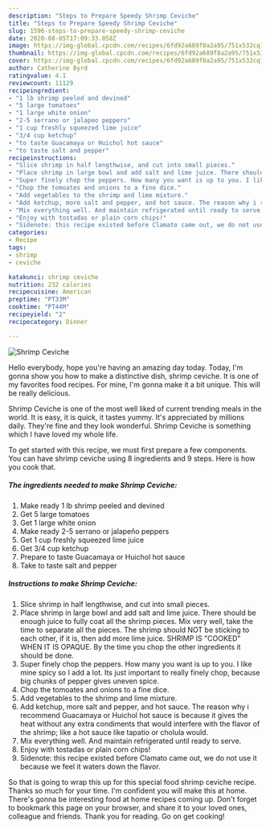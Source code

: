```yaml
---
description: "Steps to Prepare Speedy Shrimp Ceviche"
title: "Steps to Prepare Speedy Shrimp Ceviche"
slug: 1596-steps-to-prepare-speedy-shrimp-ceviche
date: 2020-08-05T17:09:33.058Z
image: https://img-global.cpcdn.com/recipes/6fd92a689f8a2a95/751x532cq70/shrimp-ceviche-recipe-main-photo.jpg
thumbnail: https://img-global.cpcdn.com/recipes/6fd92a689f8a2a95/751x532cq70/shrimp-ceviche-recipe-main-photo.jpg
cover: https://img-global.cpcdn.com/recipes/6fd92a689f8a2a95/751x532cq70/shrimp-ceviche-recipe-main-photo.jpg
author: Catherine Byrd
ratingvalue: 4.1
reviewcount: 11129
recipeingredient:
- "1 lb shrimp peeled and devined"
- "5 large tomatoes"
- "1 large white onion"
- "2-5 serrano or jalapeo peppers"
- "1 cup freshly squeezed lime juice"
- "3/4 cup ketchup"
- "to taste Guacamaya or Huichol hot sauce"
- "to taste salt and pepper"
recipeinstructions:
- "Slice shrimp in half lengthwise, and cut into small pieces."
- "Place shrimp in large bowl and add salt and lime juice. There should be enough juice to fully coat all the shrimp pieces. Mix very well, take the time to separate all the pieces. The shrimp should NOT be sticking to each other, if it is, then add more lime juice. SHRIMP IS &#34;COOKED&#34; WHEN IT IS OPAQUE. By the time you chop the other ingredients it should be done."
- "Super finely chop the peppers. How many you want is up to you. I like mine spicy so I add a lot. Its just important to really finely chop, because big chunks of pepper gives uneven spice."
- "Chop the tomoates and onions to a fine dice."
- "Add vegetables to the shrimp and lime mixture."
- "Add ketchup, more salt and pepper, and hot sauce. The reason why i recommend Guacamaya or Huichol hot sauce is because it gives the heat without any extra condiments that would interfere with the flavor of the shrimp; like a hot sauce like tapatio or cholula would."
- "Mix everything well. And maintain refrigerated until ready to serve."
- "Enjoy with tostadas or plain corn chips!"
- "Sidenote: this recipe existed before Clamato came out, we do not use it because we feel it waters down the flavor."
categories:
- Recipe
tags:
- shrimp
- ceviche

katakunci: shrimp ceviche 
nutrition: 232 calories
recipecuisine: American
preptime: "PT33M"
cooktime: "PT44M"
recipeyield: "2"
recipecategory: Dinner

---
```



![Shrimp Ceviche](https://img-global.cpcdn.com/recipes/6fd92a689f8a2a95/751x532cq70/shrimp-ceviche-recipe-main-photo.jpg)

Hello everybody, hope you're having an amazing day today. Today, I'm gonna show you how to make a distinctive dish, shrimp ceviche. It is one of my favorites food recipes. For mine, I'm gonna make it a bit unique. This will be really delicious.

Shrimp Ceviche is one of the most well liked of current trending meals in the world. It is easy, it is quick, it tastes yummy. It's appreciated by millions daily. They're fine and they look wonderful. Shrimp Ceviche is something which I have loved my whole life.




To get started with this recipe, we must first prepare a few components. You can have shrimp ceviche using 8 ingredients and 9 steps. Here is how you cook that.

<!--inarticleads1-->

##### The ingredients needed to make Shrimp Ceviche:

1. Make ready 1 lb shrimp peeled and devined
1. Get 5 large tomatoes
1. Get 1 large white onion
1. Make ready 2-5 serrano or jalapeño peppers
1. Get 1 cup freshly squeezed lime juice
1. Get 3/4 cup ketchup
1. Prepare to taste Guacamaya or Huichol hot sauce
1. Take to taste salt and pepper




<!--inarticleads2-->

##### Instructions to make Shrimp Ceviche:

1. Slice shrimp in half lengthwise, and cut into small pieces.
1. Place shrimp in large bowl and add salt and lime juice. There should be enough juice to fully coat all the shrimp pieces. Mix very well, take the time to separate all the pieces. The shrimp should NOT be sticking to each other, if it is, then add more lime juice. SHRIMP IS &#34;COOKED&#34; WHEN IT IS OPAQUE. By the time you chop the other ingredients it should be done.
1. Super finely chop the peppers. How many you want is up to you. I like mine spicy so I add a lot. Its just important to really finely chop, because big chunks of pepper gives uneven spice.
1. Chop the tomoates and onions to a fine dice.
1. Add vegetables to the shrimp and lime mixture.
1. Add ketchup, more salt and pepper, and hot sauce. The reason why i recommend Guacamaya or Huichol hot sauce is because it gives the heat without any extra condiments that would interfere with the flavor of the shrimp; like a hot sauce like tapatio or cholula would.
1. Mix everything well. And maintain refrigerated until ready to serve.
1. Enjoy with tostadas or plain corn chips!
1. Sidenote: this recipe existed before Clamato came out, we do not use it because we feel it waters down the flavor.




So that is going to wrap this up for this special food shrimp ceviche recipe. Thanks so much for your time. I'm confident you will make this at home. There's gonna be interesting food at home recipes coming up. Don't forget to bookmark this page on your browser, and share it to your loved ones, colleague and friends. Thank you for reading. Go on get cooking!
